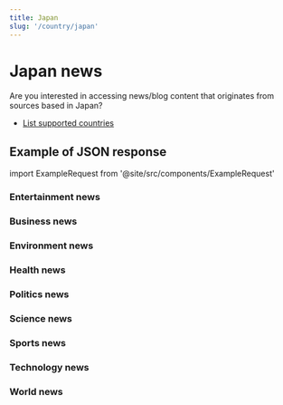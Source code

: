 ```yaml
---
title: Japan
slug: '/country/japan'
---
```


# Japan news

Are you interested in accessing news/blog content that originates from sources based in Japan?

- [List supported countries](/get-articles/countries)

## Example of JSON response

import ExampleRequest from '@site/src/components/ExampleRequest'

### Entertainment news
<ExampleRequest url="https://api.apitube.io/v1/news/articles-demo?limit=2&category=news/Arts_and_Entertainment&country=jp"></ExampleRequest>

### Business news
<ExampleRequest url="https://api.apitube.io/v1/news/articles-demo?limit=2&category=news/Business&country=jp"></ExampleRequest>

### Environment news
<ExampleRequest url="https://api.apitube.io/v1/news/articles-demo?limit=2&category=news/Environment&country=jp"></ExampleRequest>

### Health news
<ExampleRequest url="https://api.apitube.io/v1/news/articles-demo?limit=2&category=news/Health&country=jp"></ExampleRequest>

### Politics news
<ExampleRequest url="https://api.apitube.io/v1/news/articles-demo?limit=2&category=news/Politics&country=jp"></ExampleRequest>

### Science news
<ExampleRequest url="https://api.apitube.io/v1/news/articles-demo?limit=2&category=news/Science&country=jp"></ExampleRequest>

### Sports news
<ExampleRequest url="https://api.apitube.io/v1/news/articles-demo?limit=2&category=news/Sports&country=jp"></ExampleRequest>

### Technology news
<ExampleRequest url="https://api.apitube.io/v1/news/articles-demo?limit=2&category=news/Technology&country=jp"></ExampleRequest>

### World news
<ExampleRequest url="https://api.apitube.io/v1/news/articles-demo?limit=2&category=news/World&country=jp"></ExampleRequest>

